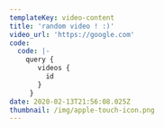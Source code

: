 ```yaml
---
templateKey: video-content
title: 'random video ! :)'
video_url: 'https://google.com'
code:
  code: |-
    query {
       videos {
         id
       }
     }
date: 2020-02-13T21:56:08.025Z
thumbnail: /img/apple-touch-icon.png
---
```


